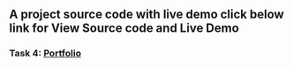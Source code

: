 ## A project source code with live demo click below link for View Source code and Live Demo
### Task 4: <a href="https://github.com/vipul5103/PRODIGY_WD_04/index.html">Portfolio</a>
